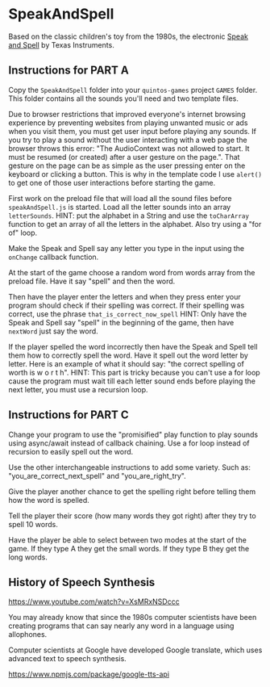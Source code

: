 # SpeakAndSpell

Based on the classic children's toy from the 1980s, the electronic [Speak and Spell](<https://en.wikipedia.org/wiki/Speak_%26_Spell_(toy)>) by Texas Instruments.

## Instructions for PART A

Copy the `SpeakAndSpell` folder into your `quintos-games` project `GAMES` folder. This folder contains all the sounds you'll need and two template files.

Due to browser restrictions that improved everyone's internet browsing experience by preventing websites from playing unwanted music or ads when you visit them, you must get user input before playing any sounds. If you try to play a sound without the user interacting with a web page the browser throws this error: "The AudioContext was not allowed to start. It must be resumed (or created) after a user gesture on the page.". That gesture on the page can be as simple as the user pressing enter on the keyboard or clicking a button. This is why in the template code I use `alert()` to get one of those user interactions before starting the game.

First work on the preload file that will load all the sound files before `speakAndSpell.js` is started. Load all the letter sounds into an array `letterSounds`. HINT: put the alphabet in a String and use the `toCharArray` function to get an array of all the letters in the alphabet. Also try using a "for of" loop.

Make the Speak and Spell say any letter you type in the input using the `onChange` callback function.

At the start of the game choose a random word from words array from the preload file. Have it say "spell" and then the word.

Then have the player enter the letters and when they press enter your program should check if their spelling was correct. If their spelling was correct, use the phrase `that_is_correct_now_spell` HINT: Only have the Speak and Spell say "spell" in the beginning of the game, then have `nextWord` just say the word.

If the player spelled the word incorrectly then have the Speak and Spell tell them how to correctly spell the word. Have it spell out the word letter by letter. Here is an example of what it should say: "the correct spelling of worth is w o r t h". HINT: This part is tricky because you can't use a for loop cause the program must wait till each letter sound ends before playing the next letter, you must use a recursion loop.

## Instructions for PART C

Change your program to use the "promisified" play function to play sounds using async/await instead of callback chaining. Use a for loop instead of recursion to easily spell out the word.

Use the other interchangeable instructions to add some variety. Such as: "you_are_correct_next_spell" and "you_are_right_try".

Give the player another chance to get the spelling right before telling them how the word is spelled.

Tell the player their score (how many words they got right) after they try to spell 10 words.

Have the player be able to select between two modes at the start of the game. If they type A they get the small words. If they type B they get the long words.

## History of Speech Synthesis

https://www.youtube.com/watch?v=XsMRxNSDccc

You may already know that since the 1980s computer scientists have been creating programs that can say nearly any word in a language using allophones.

Computer scientists at Google have developed Google translate, which uses advanced text to speech synthesis.

https://www.npmjs.com/package/google-tts-api
